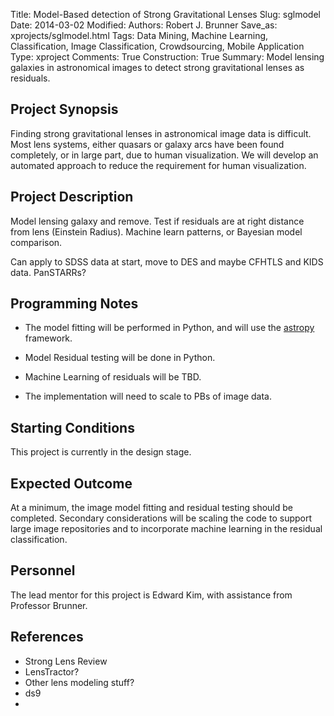 Title: Model-Based detection of Strong Gravitational Lenses
Slug: sglmodel
Date: 2014-03-02
Modified: 
Authors: Robert J. Brunner
Save_as: xprojects/sglmodel.html
Tags: Data Mining, Machine Learning, Classification, Image Classification, Crowdsourcing, Mobile Application 
Type: xproject
Comments: True
Construction: True
Summary: Model lensing galaxies in astronomical images to detect strong gravitational lenses as residuals.

## Project Synopsis

Finding strong gravitational lenses in astronomical image data is
difficult. Most lens systems, either quasars or galaxy arcs have been
found completely, or in large part, due to human visualization. We will
develop an automated approach to reduce the requirement for human
visualization. 

## Project Description

Model lensing galaxy and remove.
Test if residuals are at right distance from lens (Einstein Radius).
Machine learn patterns, or Bayesian model comparison.

Can apply to SDSS data at start, move to DES and maybe CFHTLS and KIDS data. PanSTARRs?

## Programming Notes

- The model fitting will be performed in Python, and will use the
[astropy](http://www.astropy.org) framework.

- Model Residual testing will be done in Python.

- Machine Learning of residuals will be TBD.

- The implementation will need to scale to PBs of image data.

## Starting Conditions

This project is currently in the design stage.

## Expected Outcome

At a minimum, the image model fitting and residual testing should be
completed. Secondary considerations will be scaling the code to support
large image repositories and to incorporate machine learning in the
residual classification.

## Personnel

The lead mentor for this project is Edward Kim, with assistance from Professor Brunner.

## References

- Strong Lens Review
- LensTractor?
- Other lens modeling stuff?
- ds9
- 